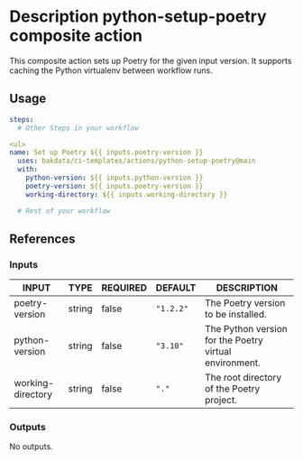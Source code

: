 <h1>Description python-setup-poetry composite action</h1>

This composite action sets up Poetry for the given input version. It supports caching the Python virtualenv between workflow runs.

<h2>Usage</h2>

```yaml
steps:
  # Other Steps in your workflow

<ul>
name: Set up Poetry ${{ inputs.poetry-version }}
  uses: bakdata/ci-templates/actions/python-setup-poetry@main
  with:
    python-version: ${{ inputs.python-version }}
    poetry-version: ${{ inputs.poetry-version }}
    working-directory: ${{ inputs.working-directory }}

  # Rest of your workflow

```
</ul>

<h2>References</h2>

<h3>Inputs</h3>

<!-- AUTO-DOC-INPUT:START - Do not remove or modify this section -->

|       INPUT       |  TYPE  | REQUIRED |  DEFAULT  |                      DESCRIPTION                       |
|-------------------|--------|----------|-----------|--------------------------------------------------------|
|  poetry-version   | string |  false   | <code>"1.2.2"</code> |          The Poetry version to be installed.           |
|  python-version   | string |  false   | <code>"3.10"</code>  | The Python version for the Poetry virtual environment. |
| working-directory | string |  false   |   <code>"."</code>   |       The root directory of the Poetry project.        |

<!-- AUTO-DOC-INPUT:END -->

<h3>Outputs</h3>

<!-- AUTO-DOC-OUTPUT:START - Do not remove or modify this section -->
No outputs.
<!-- AUTO-DOC-OUTPUT:END -->
